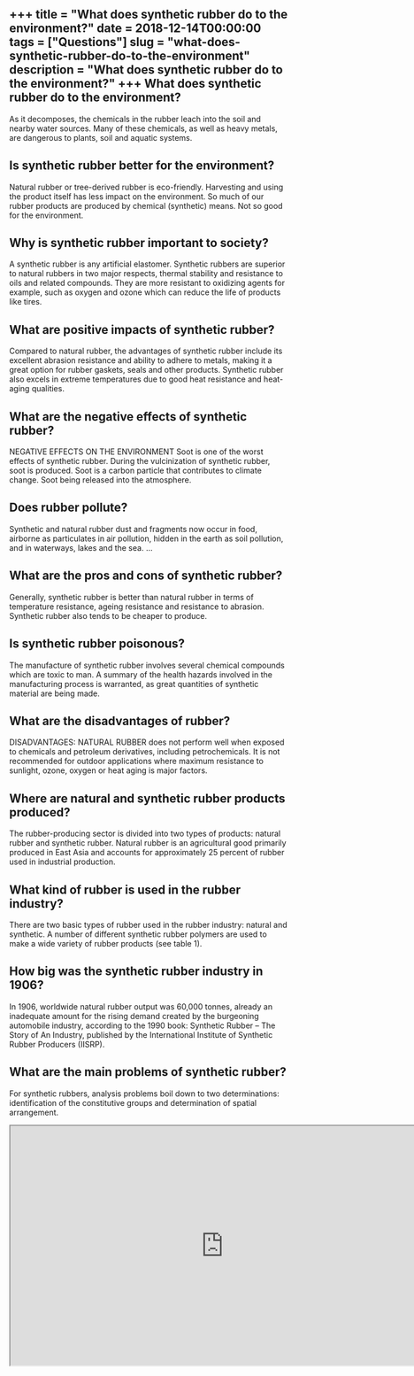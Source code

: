 +++
title = "What does synthetic rubber do to the environment?"
date = 2018-12-14T00:00:00
tags = ["Questions"]
slug = "what-does-synthetic-rubber-do-to-the-environment"
description = "What does synthetic rubber do to the environment?"
+++
What does synthetic rubber do to the environment?
-------------------------------------------------

As it decomposes, the chemicals in the rubber leach into the soil and nearby water sources. Many of these chemicals, as well as heavy metals, are dangerous to plants, soil and aquatic systems.

Is synthetic rubber better for the environment?
-----------------------------------------------

Natural rubber or tree-derived rubber is eco-friendly. Harvesting and using the product itself has less impact on the environment. So much of our rubber products are produced by chemical (synthetic) means. Not so good for the environment.

Why is synthetic rubber important to society?
---------------------------------------------

A synthetic rubber is any artificial elastomer. Synthetic rubbers are superior to natural rubbers in two major respects, thermal stability and resistance to oils and related compounds. They are more resistant to oxidizing agents for example, such as oxygen and ozone which can reduce the life of products like tires.

What are positive impacts of synthetic rubber?
----------------------------------------------

Compared to natural rubber, the advantages of synthetic rubber include its excellent abrasion resistance and ability to adhere to metals, making it a great option for rubber gaskets, seals and other products. Synthetic rubber also excels in extreme temperatures due to good heat resistance and heat-aging qualities.

What are the negative effects of synthetic rubber?
--------------------------------------------------

NEGATIVE EFFECTS ON THE ENVIRONMENT Soot is one of the worst effects of synthetic rubber. During the vulcinization of synthetic rubber, soot is produced. Soot is a carbon particle that contributes to climate change. Soot being released into the atmosphere.

Does rubber pollute?
--------------------

Synthetic and natural rubber dust and fragments now occur in food, airborne as particulates in air pollution, hidden in the earth as soil pollution, and in waterways, lakes and the sea. …

What are the pros and cons of synthetic rubber?
-----------------------------------------------

Generally, synthetic rubber is better than natural rubber in terms of temperature resistance, ageing resistance and resistance to abrasion. Synthetic rubber also tends to be cheaper to produce.

Is synthetic rubber poisonous?
------------------------------

The manufacture of synthetic rubber involves several chemical compounds which are toxic to man. A summary of the health hazards involved in the manufacturing process is warranted, as great quantities of synthetic material are being made.

What are the disadvantages of rubber?
-------------------------------------

DISADVANTAGES: NATURAL RUBBER does not perform well when exposed to chemicals and petroleum derivatives, including petrochemicals. It is not recommended for outdoor applications where maximum resistance to sunlight, ozone, oxygen or heat aging is major factors.

Where are natural and synthetic rubber products produced?
---------------------------------------------------------

The rubber-producing sector is divided into two types of products: natural rubber and synthetic rubber. Natural rubber is an agricultural good primarily produced in East Asia and accounts for approximately 25 percent of rubber used in industrial production.

What kind of rubber is used in the rubber industry?
---------------------------------------------------

There are two basic types of rubber used in the rubber industry: natural and synthetic. A number of different synthetic rubber polymers are used to make a wide variety of rubber products (see table 1).

How big was the synthetic rubber industry in 1906?
--------------------------------------------------

In 1906, worldwide natural rubber output was 60,000 tonnes, already an inadequate amount for the rising demand created by the burgeoning automobile industry, according to the 1990 book: Synthetic Rubber – The Story of An Industry, published by the International Institute of Synthetic Rubber Producers (IISRP).

What are the main problems of synthetic rubber?
-----------------------------------------------

For synthetic rubbers, analysis problems boil down to two determinations: identification of the constitutive groups and determination of spatial arrangement.

<iframe allow="accelerometer; autoplay; clipboard-write; encrypted-media; gyroscope; picture-in-picture" allowfullscreen="" class="__youtube_prefs__  epyt-is-override  no-lazyload" data-no-lazy="1" data-origheight="433" data-origwidth="770" data-skipgform_ajax_framebjll="" height="433" id="_ytid_11762" loading="lazy" src="https://www.youtube.com/embed/E4-eT9r5ogw?enablejsapi=1&autoplay=0&cc_load_policy=0&cc_lang_pref=&iv_load_policy=1&loop=0&modestbranding=0&rel=1&fs=1&playsinline=0&autohide=2&theme=dark&color=red&controls=1&" title="YouTube player" width="770"></iframe>
